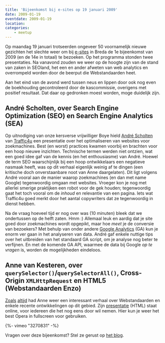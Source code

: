 ```yaml
---
title: 'Bijeenkomst bij e-sites op 19 januari 2009'
date: 2009-01-19
eventdate: 2009-01-19
location:
categories:
    - meetup
---
```


Op maandag 19 januari trotseerden ongeveer 50 voornamelijk nieuwe gezichten het slechte weer om bij [e-sites](http://www.e-sites.nl/) in Breda de 1e bijeenkomst van 2009 (en de 14e in totaal) te bezoeken. Op het programma stonden twee presentaties. Na vanavond zouden we weer op de hoogte zijn van de stand van zaken in SEOland, het een en ander afweten van web analytics en overrompeld worden door de beerput die Webstandaarden heet.

Aan het eind van de avond werd tussen neus en lippen door ook nog even de boekhouding gecontroleerd door de kascommissie, overigens met positief resultaat. Dat daar op gedronken moest worden, moge duidelijk zijn.

## André Scholten, over Search Engine Optimization (SEO) en Search Engine Analytics (SEA)

Op uitnodiging van onze kersverse vrijwilliger Boye hield [André Scholten](http://andrescholten.nl/) van [Traffic4u](http://www.traffic4u.nl/) een presentatie over het optimaliseren van websites voor zoekmachines. Best (en worst) practices kwamen voorbij en brachten voor een hoop nieuwe inzichten. Technische termen werden niet ontzien, wat een goed idee gaf van de kennis (en het enthousiasme) van André. Hoewel de term SEO waarschijnlijk bij een hoop ontwikkelaars een negatieve nasmaak heeft, was op dit verhaal eigenlijk weinig af te dingen (een kritische doch onverstaanbare noot van Anne daargelaten). Dit ligt volgens André vooral aan de manier waarop zoekmachines (en dan met name Google) tegenwoordig omgaan met websites. Vroeger kon je nog met allerlei smerige praktijken een robot voor de gek houden; tegenwoordig gaat het toch vooral om de _inhoud_ en relevantie van een pagina. Iets wat Traffic4u goed merkt door het aantal copywriters dat ze tegenwoordig in dienst hebben.

Na de vraag hoeveel tijd er nog over was (10 minuten) bleek dat we ondertussen op de helft zaten. Hmm :) Allemaal leuk en aardig dat je site goed door zoekmachines wordt opgepikt, maar hoe _meet_ je de conversie van bezoekers? Met behulp van onder andere [Google Analytics](http://www.google.com/analytics/) (GA) kun je enorm ver gaan in het analyseren van data. André gaf enkele nuttige tips over het uitbreiden van het standaard GA script, om je analyse nog beter te verfijnen. En met de komende GA API, waarmee de data bij Google _op te vragen_ is, worden de mogelijkheden eindeloos.

## Anne van Kesteren, over `querySelector()`/`querySelectorAll()`, Cross-Origin `XMLHttpRequest` en HTML5 (Webstandaarden Enzo)

[Zoals](/bijeenkomsten/2008/info-nl) [altijd](/congres/2008/sessions#video-in-html5) had Anne weer een interessant verhaal over Webstandaarden en enkele recente ontwikkelingen op dit gebied. Zijn [presentatie](http://annevankesteren.nl/2009/over-webstandaarden-enzo) (HTML) staat online, voor iedereen die het nog eens door wil nemen. Hier kun je weer het best Opera in fullscreen voor gebruiken.

{%- vimeo "3270831" -%}

Vragen over deze bijeenkomst? Stel ze gerust op [het blog](/blog/2009/01/bijeenkomst-januari#reageer).
